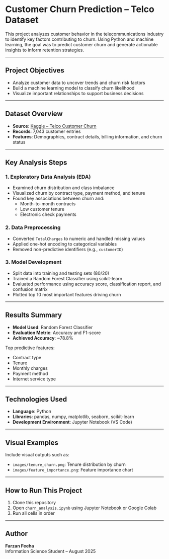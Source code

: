 # Customer Churn Prediction – Telco Dataset

This project analyzes customer behavior in the telecommunications industry to identify key factors contributing to churn. Using Python and machine learning, the goal was to predict customer churn and generate actionable insights to inform retention strategies.

---

## Project Objectives

- Analyze customer data to uncover trends and churn risk factors
- Build a machine learning model to classify churn likelihood
- Visualize important relationships to support business decisions

---

## Dataset Overview

- **Source**: [Kaggle – Telco Customer Churn](https://www.kaggle.com/datasets/blastchar/telco-customer-churn)  
- **Records**: 7,043 customer entries  
- **Features**: Demographics, contract details, billing information, and churn status

---

## Key Analysis Steps

### 1. Exploratory Data Analysis (EDA)
- Examined churn distribution and class imbalance
- Visualized churn by contract type, payment method, and tenure
- Found key associations between churn and:
  - Month-to-month contracts
  - Low customer tenure
  - Electronic check payments

### 2. Data Preprocessing
- Converted `TotalCharges` to numeric and handled missing values
- Applied one-hot encoding to categorical variables
- Removed non-predictive identifiers (e.g., `customerID`)

### 3. Model Development
- Split data into training and testing sets (80/20)
- Trained a Random Forest Classifier using scikit-learn
- Evaluated performance using accuracy score, classification report, and confusion matrix
- Plotted top 10 most important features driving churn

---

## Results Summary

- **Model Used**: Random Forest Classifier  
- **Evaluation Metric**: Accuracy and F1-score  
- **Achieved Accuracy**: ~78.8%

Top predictive features:
- Contract type  
- Tenure  
- Monthly charges  
- Payment method  
- Internet service type

---

## Technologies Used

- **Language**: Python  
- **Libraries**: pandas, numpy, matplotlib, seaborn, scikit-learn  
- **Development Environment**: Jupyter Notebook (VS Code)

---

## Visual Examples

Include visual outputs such as:

- `images/tenure_churn.png`: Tenure distribution by churn
- `images/feature_importance.png`: Feature importance chart

---

## How to Run This Project

1. Clone this repository  
2. Open `churn_analysis.ipynb` using Jupyter Notebook or Google Colab  
3. Run all cells in order

---

## Author

**Farzan Feeha**  
Information Science Student – August 2025  
